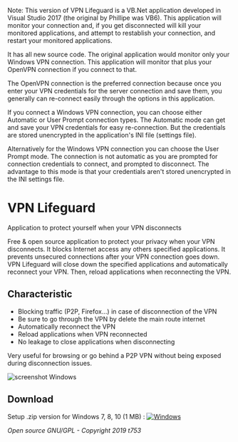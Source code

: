 Note: This version of VPN Lifeguard is a VB.Net application 
developed in Visual Studio 2017 (the original by Phillipe was VB6). 
This application will monitor your connection and, if you get 
disconnected will kill your monitored applications,
and attempt to restablish your connection, and restart
your monitored applications.

It has all new source code. The original application
would monitor only your Windows VPN connection.
This application will monitor that plus your OpenVPN
connection if you connect to that.

The OpenVPN connection is the preferred connection
because once you enter your VPN credentials for the server 
connection and save them, you generally can re-connect easily
through the options in this application.

If you connect a Windows VPN connection, you can choose either 
Automatic or User Prompt connection types. The Automatic mode 
can get and save your VPN credentials for easy re-connection. But the
credentials are stored unencrypted in the application's INI file 
(settings file).

Alternatively for the  Windows VPN connection you can choose the 
User Prompt mode. The connection is not automatic as you are 
prompted for connection credentials to connect, and prompted to 
disconnect. The advantage to this mode is that your credentials aren't 
stored unencrypted in the INI settings file.
  
# VPN Lifeguard

Application to protect yourself when your VPN disconnects

Free & open source application to protect your privacy when your VPN disconnects. It blocks Internet access any others specified applications. It prevents unsecured connections after your VPN connection goes down. VPN Lifeguard will close down the specified applications and automatically reconnect your VPN. Then, reload applications when reconnecting the VPN.


## Characteristic
- Blocking traffic (P2P, Firefox...) in case of disconnection of the VPN
- Be sure to go through the VPN by delete the main route internet
- Automatically reconnect the VPN
- Reload applications when VPN reconnected
- No leakage to close applications when disconnecting

Very useful for browsing or go behind a P2P VPN without being exposed during disconnection issues.


![screenshot Windows](https://raw.github.com/t753/VPN-Lifeguard/master/Windows/VPN%20Lifeguard%20VB.Net/VPN_Lifeguard_VB.Net_2019-03-18_05-30-04.png)

## Download
Setup .zip version for Windows 7, 8, 10 (1 MB) : [![Windows][2]][1]

  [1]: https://github.com/t753/VPN-Lifeguard/raw/master/Windows/VPN%20Lifeguard%20VB.Net/VPN_Lifeguard_VB.Net_v1.1-Setup.exe.zip
  [2]: https://cloud.githubusercontent.com/assets/24923693/21724562/26754b04-d435-11e6-9654-779c17c2ebcf.png

*Open source GNU/GPL - Copyright 2019 t753*

